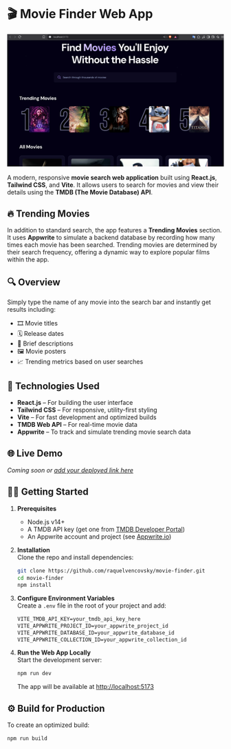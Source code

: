 # 🎬 Movie Finder Web App

![Movie Finder Screenshot](public/screenshot2.png)

A modern, responsive **movie search web application** built using **React.js**, **Tailwind CSS**, and **Vite**. It allows users to search for movies and view their details using the **TMDB (The Movie Database) API**.

## 🔥 Trending Movies

In addition to standard search, the app features a **Trending Movies** section. It uses **Appwrite** to simulate a backend database by recording how many times each movie has been searched. Trending movies are determined by their search frequency, offering a dynamic way to explore popular films within the app.

## 🔍 Overview

Simply type the name of any movie into the search bar and instantly get results including:

- 🎞️ Movie titles  
- 🗓️ Release dates  
- 📝 Brief descriptions  
- 🖼️ Movie posters  
- 📈 Trending metrics based on user searches

## 🚀 Technologies Used

- **React.js** – For building the user interface  
- **Tailwind CSS** – For responsive, utility-first styling  
- **Vite** – For fast development and optimized builds  
- **TMDB Web API** – For real-time movie data  
- **Appwrite** – To track and simulate trending movie search data

## 🌐 Live Demo

*Coming soon or [add your deployed link here](#)*

## 🧑‍💻 Getting Started

1. **Prerequisites**  
   - Node.js v14+  
   - A TMDB API key (get one from [TMDB Developer Portal](https://developer.themoviedb.org/))  
   - An Appwrite account and project (see [Appwrite.io](https://appwrite.io))

2. **Installation**  
   Clone the repo and install dependencies:

    ```bash
    git clone https://github.com/raquelvencovsky/movie-finder.git
    cd movie-finder
    npm install
    ```

3. **Configure Environment Variables**  
   Create a `.env` file in the root of your project and add:

    ```env
    VITE_TMDB_API_KEY=your_tmdb_api_key_here
    VITE_APPWRITE_PROJECT_ID=your_appwrite_project_id
    VITE_APPWRITE_DATABASE_ID=your_appwrite_database_id
    VITE_APPWRITE_COLLECTION_ID=your_appwrite_collection_id
    ```

4. **Run the Web App Locally**  
   Start the development server:

    ```bash
    npm run dev
    ```

   The app will be available at [http://localhost:5173](http://localhost:5173)

## ⚙️ Build for Production

To create an optimized build:

```bash
npm run build
